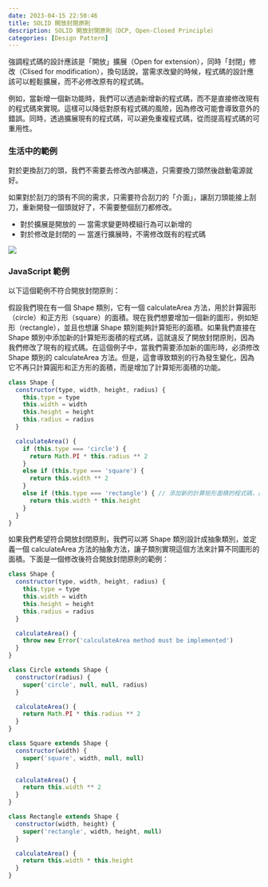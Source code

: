 ```yaml
---
date: 2023-04-15 22:50:46
title: SOLID 開放封閉原則
description: SOLID 開放封閉原則（OCP, Open-Closed Principle）
categories: [Design Pattern]
---
```


強調程式碼的設計應該是「開放」擴展（Open for extension），同時「封閉」修改（Clised for modification），換句話說，當需求改變的時候，程式碼的設計應該可以輕鬆擴展，而不必修改原有的程式碼。

例如，當新增一個新功能時，我們可以透過新增新的程式碼，而不是直接修改現有的程式碼來實現。這樣可以降低對原有程式碼的風險，因為修改可能會導致意外的錯誤。同時，透過擴展現有的程式碼，可以避免重複程式碼，從而提高程式碼的可重用性。

### 生活中的範例

對於更換刮刀的頭，我們不需要去修改內部構造，只需要換刀頭然後啟動電源就好。

如果對於刮刀的頭有不同的需求，只需要符合刮刀的「介面」，讓刮刀頭能接上刮刀，重新開發一個頭就好了，不需要整個刮刀都修改。

- 對於擴展是開放的 — 當需求變更時模組行為可以新增的
- 對於修改是封閉的 — 當進行擴展時，不需修改既有的程式碼

![](https://i.imgur.com/84yOvhF.png)

### JavaScript 範例

以下這個範例不符合開放封閉原則：

假設我們現在有一個 Shape 類別，它有一個 calculateArea 方法，用於計算圓形（circle）和正方形（square）的面積。現在我們想要增加一個新的圖形，例如矩形（rectangle），並且也想讓 Shape 類別能夠計算矩形的面積。如果我們直接在 Shape 類別中添加新的計算矩形面積的程式碼，這就違反了開放封閉原則，因為我們修改了現有的程式碼。在這個例子中，當我們需要添加新的圖形時，必須修改 Shape 類別的 calculateArea 方法。但是，這會導致類別的行為發生變化，因為它不再只計算圓形和正方形的面積，而是增加了計算矩形面積的功能。

```js
class Shape {
  constructor(type, width, height, radius) {
    this.type = type
    this.width = width
    this.height = height
    this.radius = radius
  }

  calculateArea() {
    if (this.type === 'circle') {
      return Math.PI * this.radius ** 2
    }
    else if (this.type === 'square') {
      return this.width ** 2
    }
    else if (this.type === 'rectangle') { // 添加新的計算矩形面積的程式碼，違反了開放封閉原則
      return this.width * this.height
    }
  }
}
```

如果我們希望符合開放封閉原則，我們可以將 Shape 類別設計成抽象類別，並定義一個 calculateArea 方法的抽象方法，讓子類別實現這個方法來計算不同圖形的面積。下面是一個修改後符合開放封閉原則的範例：

```js
class Shape {
  constructor(type, width, height, radius) {
    this.type = type
    this.width = width
    this.height = height
    this.radius = radius
  }

  calculateArea() {
    throw new Error('calculateArea method must be implemented')
  }
}

class Circle extends Shape {
  constructor(radius) {
    super('circle', null, null, radius)
  }

  calculateArea() {
    return Math.PI * this.radius ** 2
  }
}

class Square extends Shape {
  constructor(width) {
    super('square', width, null, null)
  }

  calculateArea() {
    return this.width ** 2
  }
}

class Rectangle extends Shape {
  constructor(width, height) {
    super('rectangle', width, height, null)
  }

  calculateArea() {
    return this.width * this.height
  }
}
```
